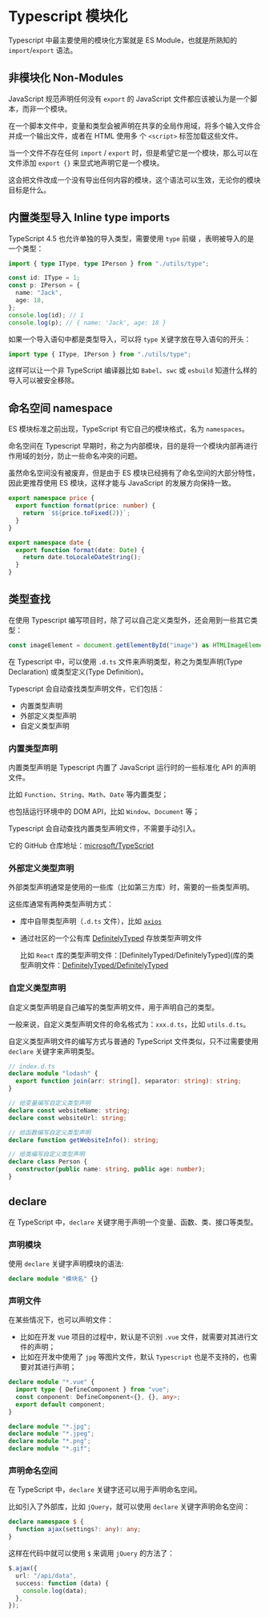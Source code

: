 # Typescript 模块化

Typescript 中最主要使用的模块化方案就是 ES Module，也就是所熟知的 `import`/`export` 语法。

## 非模块化 Non-Modules

JavaScript 规范声明任何没有 `export` 的 JavaScript 文件都应该被认为是一个脚本，而非一个模块。

在一个脚本文件中，变量和类型会被声明在共享的全局作用域，将多个输入文件合并成一个输出文件，或者在 HTML 使用多
个 `<script>` 标签加载这些文件。

当一个文件不存在任何 `import` / `export` 时，但是希望它是一个模块，那么可以在文件添加 `export {}` 来显式地声明它是一个模块。

这会把文件改成一个没有导出任何内容的模块，这个语法可以生效，无论你的模块目标是什么。

## 内置类型导入 Inline type imports

TypeScript 4.5 也允许单独的导入类型，需要使用 `type` 前缀 ，表明被导入的是一个类型：

```typescript
import { type IType, type IPerson } from "./utils/type";

const id: IType = 1;
const p: IPerson = {
  name: "Jack",
  age: 18,
};
console.log(id); // 1
console.log(p); // { name: 'Jack', age: 18 }
```

如果一个导入语句中都是类型导入，可以将 `type` 关键字放在导入语句的开头：

```typescript
import type { IType, IPerson } from "./utils/type";
```

这样可以让一个非 TypeScript 编译器比如 `Babel`、`swc` 或 `esbuild` 知道什么样的导入可以被安全移除。

## 命名空间 namespace

ES 模块标准之前出现，TypeScript 有它自己的模块格式，名为 `namespaces`。

命名空间在 Typescript 早期时，称之为内部模块，目的是将一个模块内部再进行作用域的划分，防止一些命名冲突的问题。

虽然命名空间没有被废弃，但是由于 ES 模块已经拥有了命名空间的大部分特性，因此更推荐使用 ES 模块，这样才能与
JavaScript 的发展方向保持一致。

```typescript
export namespace price {
  export function format(price: number) {
    return `$${price.toFixed(2)}`;
  }
}

export namespace date {
  export function format(date: Date) {
    return date.toLocaleDateString();
  }
}
```

## 类型查找

在使用 Typescript 编写项目时，除了可以自己定义类型外，还会用到一些其它类型：

```typescript
const imageElement = document.getElementById("image") as HTMLImageElement;
```

在 Typescript 中，可以使用 `.d.ts` 文件来声明类型，称之为类型声明(Type Declaration) 或类型定义(Type Definition)。

Typescript 会自动查找类型声明文件，它们包括：

- 内置类型声明
- 外部定义类型声明
- 自定义类型声明

### 内置类型声明

内置类型声明是 Typescript 内置了 JavaScript 运行时的一些标准化 API 的声明文件。

比如 `Function`、`String`、`Math`、`Date` 等内置类型；

也包括运行环境中的 DOM API，比如 `Window`、`Document` 等；

Typescript 会自动查找内置类型声明文件，不需要手动引入。

它的 GitHub 仓库地址：[microsoft/TypeScript](https://github.com/microsoft/TypeScript/tree/main/src/lib)

### 外部定义类型声明

外部类型声明通常是使用的一些库（比如第三方库）时，需要的一些类型声明。

这些库通常有两种类型声明方式：

- 库中自带类型声明（`.d.ts` 文件），比如 [`axios`](https://github.com/axios/axios/blob/main/index.d.ts)

- 通过社区的一个公有库 [DefinitelyTyped](https://github.com/DefinitelyTyped/DefinitelyTyped/) 存放类型声明文件

  <!-- markdownlint-disable MD013 -->

  比如 `React` 库的类型声明文件：[DefinitelyTyped/DefinitelyTyped](库的类型声明文件：[DefinitelyTyped/DefinitelyTyped](https://github.com/DefinitelyTyped/DefinitelyTyped/tree/master/types/react)

  <!-- markdownlint-enable MD013 -->

### 自定义类型声明

自定义类型声明是自己编写的类型声明文件，用于声明自己的类型。

一般来说，自定义类型声明文件的命名格式为：`xxx.d.ts`，比如 `utils.d.ts`。

自定义类型声明文件的编写方式与普通的 TypeScript 文件类似，只不过需要使用 `declare` 关键字来声明类型。

```typescript
// index.d.ts
declare module "lodash" {
  export function join(arr: string[], separator: string): string;
}

// 给变量编写自定义类型声明
declare const websiteName: string;
declare const websiteUrl: string;

// 给函数编写自定义类型声明
declare function getWebsiteInfo(): string;

// 给类编写自定义类型声明
declare class Person {
  constructor(public name: string, public age: number);
}
```

## declare

在 TypeScript 中，`declare` 关键字用于声明一个变量、函数、类、接口等类型。

### 声明模块

使用 `declare` 关键字声明模块的语法:

```typescript
declare module "模块名" {}
```

### 声明文件

在某些情况下，也可以声明文件：

- 比如在开发 vue 项目的过程中，默认是不识别 `.vue` 文件，就需要对其进行文件的声明；
- 比如在开发中使用了 `jpg` 等图片文件，默认 `Typescript` 也是不支持的，也需要对其进行声明；

```typescript
declare module "*.vue" {
  import type { DefineComponent } from "vue";
  const component: DefineComponent<{}, {}, any>;
  export default component;
}

declare module "*.jpg";
declare module "*.jpeg";
declare module "*.png";
declare module "*.gif";
```

### 声明命名空间

在 TypeScript 中，`declare` 关键字还可以用于声明命名空间。

比如引入了外部库，比如 `jQuery`，就可以使用 `declare` 关键字声明命名空间：

```typescript
declare namespace $ {
  function ajax(settings?: any): any;
}
```

这样在代码中就可以使用 `$` 来调用 `jQuery` 的方法了：

```typescript
$.ajax({
  url: "/api/data",
  success: function (data) {
    console.log(data);
  },
});
```
